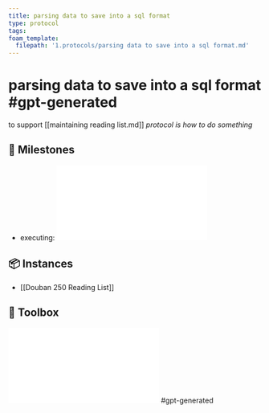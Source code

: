 ```yaml
---
title: parsing data to save into a sql format
type: protocol
tags:
foam_template:
  filepath: '1.protocols/parsing data to save into a sql format.md'
---
```

# parsing data to save into a sql format #gpt-generated
to support [[maintaining reading list.md]]
*protocol is how to do something*
## 🥇 Milestones
- executing: ![Douban 250 Reading List Scraping Script](../6.codes/douban250reading.py)

## 📦 Instances
- [[Douban 250 Reading List]]


## 🧰 Toolbox
![Douban 250 Reading List Scraping Script](../6.codes/douban250reading.py) #gpt-generated
